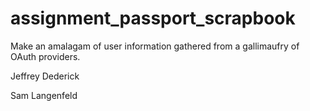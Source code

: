 # assignment_passport_scrapbook

Make an amalagam of user information gathered from a gallimaufry of OAuth providers.

Jeffrey Dederick

Sam Langenfeld

